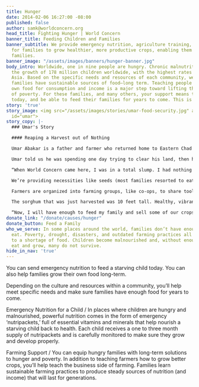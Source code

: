 ```yaml
---
title: Hunger
date: 2014-02-06 16:27:00 -08:00
published: false
author: samk@worldconcern.org
head_title: Fighting Hunger | World Concern
banner_title: Feeding Children and Families
banner_subtitle: We provide emergency nutrition, agriculture training, and supplies
  for families to grow healthier, more productive crops, enabling them to feed their
  families.
banner_image: "/assets/images/banners/hunger-banner.jpg"
body_intro: Worldwide, one in nine people are hungry. Chronic malnutrition has stunted
  the growth of 178 million children worldwide, with the highest rates in Africa and
  Asia. Based on the specific needs and resources of each community, we help ensure
  families have sustainable sources of food—long term. Teaching people to grow their
  own food for consumption and income is a major step toward lifting themselves out
  of poverty. For these families, and many others, your support means they can eat
  today, and be able to feed their families for years to come. This is lasting change.
story: 'true'
story_image: <img src="/assets/images/stories/umar-food-security.jpg" alt="Umar" class="beneficiary-image"
  id="umar">
story_copy: |-
  ### Umar's Story

  #### Reaping a Harvest out of Nothing

  Umar Abakar is a father and farmer who returned home to Eastern Chad after the Darfur war to find his land completely overgrown with weeds and shrubs. With no plow or seeds, he had no means to restart his farm—the family’s only means of survival.

  Umar told us he was spending one day trying to clear his land, then hiring himself out to other farmers in order to earn enough money to feed his family that day. He was desperately trying to juggle these two back-breaking jobs.

  “When World Concern came here, I was in a total slump. I had nothing and was just trying to feed my family,” he said.

  We’re providing necessities like seeds (most families resorted to eating their stored seeds to survive the Sahel drought), plows, horses, and training to plant drought-resistant crops.

  Farmers are organized into farming groups, like co-ops, to share tools and resources. The system is working amazingly well.

  The sorghum that was just harvested was 10 feet tall. Healthy, vibrant crops like okra, sesame, and tomatoes are thriving.

  “Now, I will have enough to feed my family and sell some of our crops to make a profit,” said Umar.
donate_link: "/donate/causes/hunger"
donate_button: Feed a Family
who_we_serve: In some places around the world, families don’t have enough food to
  eat. Poverty, drought, disasters, and outdated farming practices all contribute
  to a shortage of food. Children become malnourished and, without enough food to
  eat and grow, many do not survive.
hide_in_nav: 'true'
---
```


You can send emergency nutrition to feed a starving child today. You can also help families grow their own food long-term.

Depending on the culture and resources within a community, you’ll help meet specific needs and make sure families have enough food for years to come. 

<div class="panel">
  <p>
    <span class="highlight">Emergency Nutrition for a Child /</span>
    In places where children are hungry and malnourished, powerful nutrition comes in the form of emergency ‘nutripackets,’ full of essential vitamins and minerals that help nourish a starving child back to health. Each child receives a one to three month supply of nutripackets and is carefully monitored to make sure they grow and develop properly. </p>
  <p>
    <span class="highlight">Farming Support /</span>
    You can equip hungry families with long-term solutions to hunger and poverty. In addition to teaching farmers how to grow better crops, you’ll help teach the business side of farming. Families learn sustainable farming practices to produce steady sources of nutrition (and income) that will last for generations.  
  </p>
</div>
